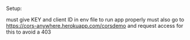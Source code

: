 Setup:

must give KEY and client ID in env file to run app properly
must also go to https://cors-anywhere.herokuapp.com/corsdemo and request access for this to avoid a 403
